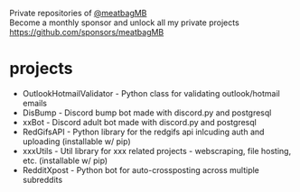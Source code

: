 Private repositories of [@meatbagMB](https://github.com/sponsors/meatbagMB)\
Become a monthly sponsor and unlock all my private projects\
https://github.com/sponsors/meatbagMB

# projects
- OutlookHotmailValidator - Python class for validating outlook/hotmail emails
- DisBump - Discord bump bot made with discord.py and postgresql
- xxBot - Discord adult bot made with discord.py and postgresql
- RedGifsAPI - Python library for the redgifs api inlcuding auth and uploading (installable w/ pip)
- xxxUtils - Util library for xxx related projects - webscraping, file hosting, etc.  (installable w/ pip)
- RedditXpost - Python bot for auto-crossposting across multiple subreddits
